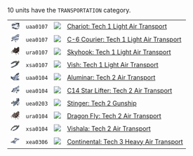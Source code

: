 10 units have the <code>TRANSPORTATION</code> category.
<table>
    <tr>
        <td><a href="UAA0107"><img src="icons/units/UAA0107_icon.png" width="21px" /></a></td>
        <td><code>uaa0107</code></td>
        <td><a href="Forged Alliance Forever"><img src="icons/mods/mod.png" width="21px" /></a></td>
        <td><a href="UAA0107">Chariot: Tech 1 Light Air Transport</a></td>
    </tr>
    <tr>
        <td><a href="UEA0107"><img src="icons/units/UEA0107_icon.png" width="21px" /></a></td>
        <td><code>uea0107</code></td>
        <td><a href="Forged Alliance Forever"><img src="icons/mods/mod.png" width="21px" /></a></td>
        <td><a href="UEA0107">C-6 Courier: Tech 1 Light Air Transport</a></td>
    </tr>
    <tr>
        <td><a href="URA0107"><img src="icons/units/URA0107_icon.png" width="21px" /></a></td>
        <td><code>ura0107</code></td>
        <td><a href="Forged Alliance Forever"><img src="icons/mods/mod.png" width="21px" /></a></td>
        <td><a href="URA0107">Skyhook: Tech 1 Light Air Transport</a></td>
    </tr>
    <tr>
        <td><a href="XSA0107"><img src="icons/units/XSA0107_icon.png" width="21px" /></a></td>
        <td><code>xsa0107</code></td>
        <td><a href="Forged Alliance Forever"><img src="icons/mods/mod.png" width="21px" /></a></td>
        <td><a href="XSA0107">Vish: Tech 1 Light Air Transport</a></td>
    </tr>
    <tr>
        <td><a href="UAA0104"><img src="icons/units/UAA0104_icon.png" width="21px" /></a></td>
        <td><code>uaa0104</code></td>
        <td><a href="Forged Alliance Forever"><img src="icons/mods/mod.png" width="21px" /></a></td>
        <td><a href="UAA0104">Aluminar: Tech 2 Air Transport</a></td>
    </tr>
    <tr>
        <td><a href="UEA0104"><img src="icons/units/UEA0104_icon.png" width="21px" /></a></td>
        <td><code>uea0104</code></td>
        <td><a href="Forged Alliance Forever"><img src="icons/mods/mod.png" width="21px" /></a></td>
        <td><a href="UEA0104">C14 Star Lifter: Tech 2 Air Transport</a></td>
    </tr>
    <tr>
        <td><a href="UEA0203"><img src="icons/units/UEA0203_icon.png" width="21px" /></a></td>
        <td><code>uea0203</code></td>
        <td><a href="Forged Alliance Forever"><img src="icons/mods/mod.png" width="21px" /></a></td>
        <td><a href="UEA0203">Stinger: Tech 2 Gunship</a></td>
    </tr>
    <tr>
        <td><a href="URA0104"><img src="icons/units/URA0104_icon.png" width="21px" /></a></td>
        <td><code>ura0104</code></td>
        <td><a href="Forged Alliance Forever"><img src="icons/mods/mod.png" width="21px" /></a></td>
        <td><a href="URA0104">Dragon Fly: Tech 2 Air Transport</a></td>
    </tr>
    <tr>
        <td><a href="XSA0104"><img src="icons/units/XSA0104_icon.png" width="21px" /></a></td>
        <td><code>xsa0104</code></td>
        <td><a href="Forged Alliance Forever"><img src="icons/mods/mod.png" width="21px" /></a></td>
        <td><a href="XSA0104">Vishala: Tech 2 Air Transport</a></td>
    </tr>
    <tr>
        <td><a href="XEA0306"><img src="icons/units/XEA0306_icon.png" width="21px" /></a></td>
        <td><code>xea0306</code></td>
        <td><a href="Forged Alliance Forever"><img src="icons/mods/mod.png" width="21px" /></a></td>
        <td><a href="XEA0306">Continental: Tech 3 Heavy Air Transport</a></td>
    </tr>
</table>

